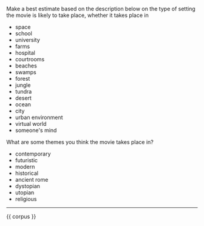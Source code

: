 Make a best estimate based on the description below on the type of setting the movie is likely to take place, whether it takes place in
 - space
 - school
 - university
 - farms
 - hospital
 - courtrooms
 - beaches
 - swamps
 - forest
 - jungle
 - tundra
 - desert
 - ocean
 - city
 - urban environment
 - virtual world
 - someone's mind

What are some themes you think the movie takes place in?
 - contemporary
 - futuristic
 - modern
 - historical
 - ancient rome
 - dystopian
 - utopian
 - religious

---

{{ corpus }}
